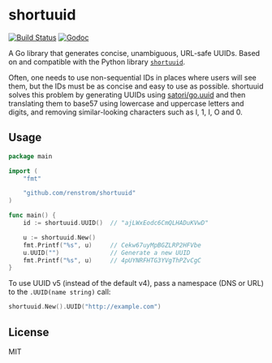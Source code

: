 # shortuuid

[![Build Status](https://img.shields.io/travis/renstrom/shortuuid.svg?style=flat-square)](https://travis-ci.org/renstrom/shortuuid)
[![Godoc](https://img.shields.io/badge/godoc-reference-blue.svg?style=flat-square)](https://godoc.org/github.com/renstrom/shortuuid)

A Go library that generates concise, unambiguous, URL-safe UUIDs. Based on and compatible with the Python library [`shortuuid`](https://github.com/stochastic-technologies/shortuuid).

Often, one needs to use non-sequential IDs in places where users will see them, but the IDs must be as concise and easy to use as possible. shortuuid solves this problem by generating UUIDs using [satori/go.uuid](https://github.com/satori/go.uuid) and then translating them to base57 using lowercase and uppercase letters and digits, and removing similar-looking characters such as l, 1, I, O and 0.

## Usage

```go
package main

import (
    "fmt"

    "github.com/renstrom/shortuuid"
)

func main() {
    id := shortuuid.UUID()  // "ajLWxEodc6CmQLHADuKVwD"

    u := shortuuid.New()
    fmt.Printf("%s", u)     // Cekw67uyMpBGZLRP2HFVbe
    u.UUID("")              // Generate a new UUID
    fmt.Printf("%s", u)     // 4pUYNRFHTG3YVgThPZvCgC
}
```

To use UUID v5 (instead of the default v4), pass a namespace (DNS or URL) to the `.UUID(name string)` call:

```go
shortuuid.New().UUID("http://example.com")
```

## License

MIT
